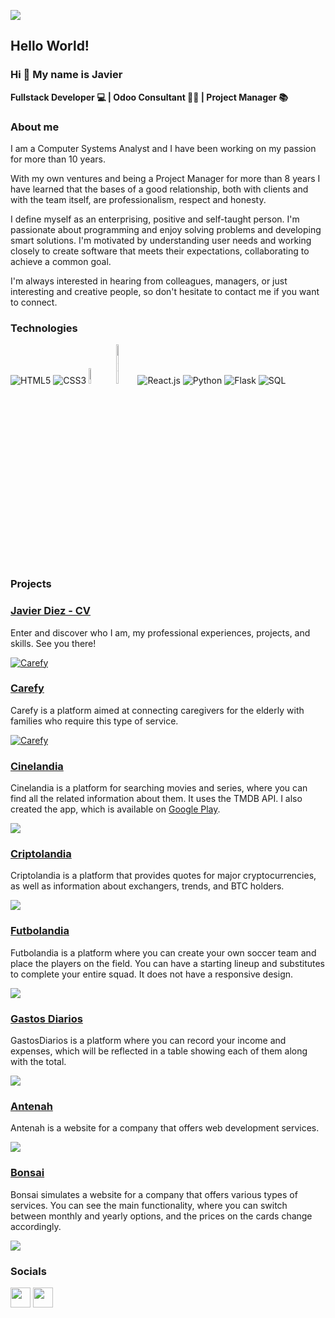 ![](images/banner.png)

<div align="">
    <h2> Hello World! </h2>
    <h3> Hi 👋 My name is Javier </h3>
    <p> <b> Fullstack Developer 💻 | Odoo Consultant 👨‍💼 | Project Manager 📚 </b> </p>

### About me

I am a Computer Systems Analyst and I have been working on my passion for more than 10 years.

With my own ventures and being a Project Manager for more than 8 years I have learned that the bases of a good relationship, both with clients and with the team itself, are professionalism, respect and honesty.

I define myself as an enterprising, positive and self-taught person. I'm passionate about programming and enjoy solving problems and developing smart solutions. I'm motivated by understanding user needs and working closely to create software that meets their expectations, collaborating to achieve a common goal.

I'm always interested in hearing from colleagues, managers, or just interesting and creative people, so don't hesitate to contact me if you want to connect.

### Technologies

<img src="https://i.postimg.cc/XY9x18g1/317755-badge-html-html5-achievement-award-icon.png" alt="HTML5" border="0" />
<img src="https://i.postimg.cc/2jBHBrZf/4202020-css3-html-logo-social-social-media-icon.png" alt="CSS3" border="0" />
<img src="https://i.postimg.cc/sXLpgQcZ/logo-bootstrap.png" alt="Bootstrap" width="8%" border="0" />
<img src="https://upload.wikimedia.org/wikipedia/commons/thumb/9/99/Unofficial_JavaScript_logo_2.svg/1200px-Unofficial_JavaScript_logo_2.svg.png" width="6%" height="63px" alt="Javascript" border="0" />
<img src="https://i.postimg.cc/tT45THG8/7423888-react-react-native-icon.png" alt="React.js" border="0" />
<img src="https://i.postimg.cc/7ZqXczQx/4375050-logo-python-icon.png" alt="Python" border="0" />
<img src="https://i.postimg.cc/1XxrKVq1/4691324-flask-icon.png" alt="Flask" border="0" />
<img src="https://i.postimg.cc/0ytGBBwf/315887-document-sql-file-icon.png" alt="SQL" border="0" />


### Projects

<div>
     <h3><a target="_blank" href="https://javierdiez.netlify.app/">Javier Diez - CV</a></h3>   
    <p>Enter and discover who I am, my professional experiences, projects, and skills. See you there!</p>
<a href="https://javierdiez.netlify.app/" target="_blank" rel="noreferrer"><img src="https://i.postimg.cc/52r9G4Kt/Javier-Diez-CV-1.png" alt="Carefy" border="0" /></a>
 <h3><a target="_blank" href="https://sample-service-name-2ja2.onrender.com/">Carefy</a></h3>   
    <p>Carefy is a platform aimed at connecting caregivers for the elderly with families who require this type of service.</p>
<a href="https://sample-service-name-2ja2.onrender.com/" target="_blank" rel="noreferrer"><img src="https://i.postimg.cc/7hyBh45M/Carefy.png" alt="Carefy" border="0" /></a>
<h3><a target="_blank" href="https://cinelandia.netlify.app/">Cinelandia</a></h3>   
    <p>Cinelandia is a platform for searching movies and series, where you can find all the related information about them. It uses the TMDB API. I also created the app, which is available on <a href="https://play.google.com/store/apps/details?id=com.cinelandia.cinelandia">Google Play</a>.</p>
<a href="https://cinelandia.netlify.app/" target="_blank" rel="noreferrer"><img src="https://i.postimg.cc/pdFYF7b0/Cinelandia.png"/></a>
   <h3><a href="https://criptolandia.netlify.app/">Criptolandia</a></h3>   
    <p>Criptolandia is a platform that provides quotes for major cryptocurrencies, as well as information about exchangers, trends, and BTC holders.</p>
<a href="https://criptolandia.netlify.app/" target="_blank" rel="noreferrer"><img src="https://i.postimg.cc/CL8F9sg3/Criptolandia.png"/></a>
     <h3><a href="https://futbolandia.netlify.app/">Futbolandia</a></h3>     
    <p>Futbolandia is a platform where you can create your own soccer team and place the players on the field. You can have a starting lineup and substitutes to complete your entire squad. It does not have a responsive design.</p>
<a href="https://futbolandia.netlify.app/" target="_blank" rel="noreferrer"><img src="https://i.postimg.cc/pXB22XmC/Futbol-Team.png"/></a>
    <h3><a href="https://gastosdiarios.netlify.app/">Gastos Diarios</a></h3>    
    <p>GastosDiarios is a platform where you can record your income and expenses, which will be reflected in a table showing each of them along with the total.</p>
<a href="https://gastosdiarios.netlify.app/" target="_blank" rel="noreferrer"><img src="https://i.postimg.cc/Y9mrk6FL/App-Gastos.png"/></a>
      <h3><a href="https://antenah.netlify.app/">Antenah</a></h3>    
    <p>Antenah is a website for a company that offers web development services.</p>
<a href="https://antenah.netlify.app/" target="_blank" rel="noreferrer"><img src="https://i.postimg.cc/vm0M5PrV/Antenah.png"/></a>
    <h3><a href="[https://antenah.netlify.app/](https://bonsaiweb.netlify.app/)">Bonsai</a></h3>    
    <p>Bonsai simulates a website for a company that offers various types of services. You can see the main functionality, where you can switch between monthly and yearly options, and the prices on the cards change accordingly.</p>
<a href="[https://antenah.netlify.app/](https://bonsaiweb.netlify.app/)" target="_blank" rel="noreferrer"><img src="https://i.postimg.cc/q7ryNG0n/Bonsai.png"/></a>
</div>






### Socials

<p align=""> <a href="https://www.x.com/jeydi_dev" target="_blank" rel="noreferrer"><img src="https://cdn2.iconfinder.com/data/icons/threads-by-instagram/24/x-logo-twitter-new-brand-contained-256.png" width="32" height="32" /></a> <a href="https://www.linkedin.com/in/javier-diezz/" target="_blank" rel="noreferrer"><img src="https://raw.githubusercontent.com/danielcranney/readme-generator/main/public/icons/socials/linkedin.svg" width="32" height="32" /></a></p>

</div>
